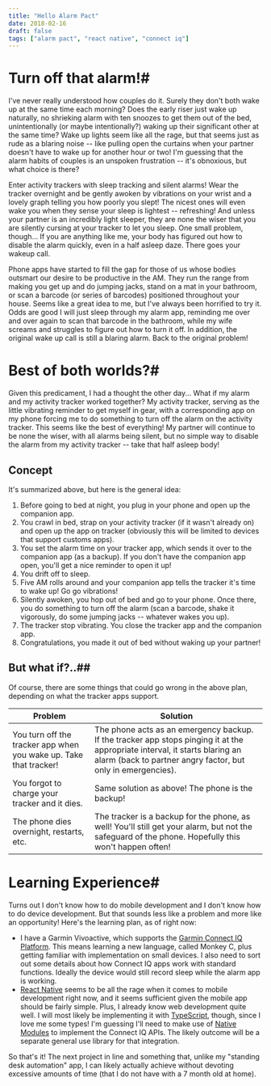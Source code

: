 ```yaml
---
title: "Hello Alarm Pact"
date: 2018-02-16
draft: false
tags: ["alarm pact", "react native", "connect iq"]
---
```


# Turn off that alarm!#

I've never really understood how couples do it. Surely they don't both wake up at the same time each morning? Does the early riser just wake up naturally, no shrieking alarm with ten snoozes to get them out of the bed, unintentionally (or maybe intentionally?) waking up their significant other at the same time? Wake up lights seem like all the rage, but that seems just as rude as a blaring noise -- like pulling open the curtains when your partner doesn't have to wake up for another hour or two! I'm guessing that the alarm habits of couples is an unspoken frustration -- it's obnoxious, but what choice is there?

Enter activity trackers with sleep tracking and silent alarms! Wear the tracker overnight and be gently awoken by vibrations on your wrist and a lovely graph telling you how poorly you slept! The nicest ones will even wake you when they sense your sleep is lightest -- refreshing! And unless your partner is an incredibly light sleeper, they are none the wiser that you are silently cursing at your tracker to let you sleep. One small problem, though... If you are anything like me, your body has figured out how to disable the alarm quickly, even in a half asleep daze. There goes your wakeup call.

Phone apps have started to fill the gap for those of us whose bodies outsmart our desire to be productive in the AM. They run the range from making you get up and do jumping jacks, stand on a mat in your bathroom, or scan a barcode (or series of barcodes) positioned throughout your house. Seems like a great idea to me, but I've always been horrified to try it. Odds are good I will just sleep through my alarm app, reminding me over and over again to scan that barcode in the bathroom, while my wife screams and struggles to figure out how to turn it off. In addition, the original wake up call is still a blaring alarm. Back to the original problem!

# Best of both worlds?#

Given this predicament, I had a thought the other day... What if my alarm and my activity tracker worked together? My activity tracker, serving as the little vibrating reminder to get myself in gear, with a corresponding app on my phone forcing me to do something to turn off the alarm on the activity tracker. This seems like the best of everything! My partner will continue to be none the wiser, with all alarms being silent, but no simple way to disable the alarm from my activity tracker -- take that half asleep body!

## Concept ##

It's summarized above, but here is the general idea:

1. Before going to bed at night, you plug in your phone and open up the companion app.
2. You crawl in bed, strap on your activity tracker (if it wasn't already on) and open up the app on tracker (obviously this will be limited to devices that support customs apps).
3. You set the alarm time on your tracker app, which sends it over to the companion app (as a backup). If you don't have the companion app open, you'll get a nice reminder to open it up!
4. You drift off to sleep.
5. Five AM rolls around and your companion app tells the tracker it's time to wake up! Go go vibrations!
6. Silently awoken, you hop out of bed and go to your phone. Once there, you do something to turn off the alarm (scan a barcode, shake it vigorously, do some jumping jacks -- whatever wakes you up).
7. The tracker stop vibrating. You close the tracker app and the companion app.
8. Congratulations, you made it out of bed without waking up your partner!

## But what if?..##

Of course, there are some things that could go wrong in the above plan, depending on what the tracker apps support.

| Problem                                                      | Solution                                                     |
| ------------------------------------------------------------ | ------------------------------------------------------------ |
| You turn off the tracker app when you wake up. Take that tracker! | The phone acts as an emergency backup. If the tracker app stops pinging it at the appropriate interval, it starts blaring an alarm (back to partner angry factor, but only in emergencies). |
| You forgot to charge your tracker and it dies.               | Same solution as above! The phone is the backup!             |
| The phone dies overnight, restarts, etc.                     | The tracker is a backup for the phone, as well! You'll still get your alarm, but not the safeguard of the phone. Hopefully this won't happen often! |

# Learning Experience#

Turns out I don't know how to do mobile development and I don't know how to do device development. But that sounds less like a problem and more like an opportunity! Here's the learning plan, as of right now:

- I have a Garmin Vivoactive, which supports the [Garmin Connect IQ Platform](https://developer.garmin.com/connect-iq/). This means learning a new language, called Monkey C, plus getting familiar with implementation on small devices. I also need to sort out some details about how Connect IQ apps work with standard functions. Ideally the device would still record sleep while the alarm app is working.
- [React Native](https://facebook.github.io/react-native/) seems to be all the rage when it comes to mobile development right now, and it seems sufficient given the mobile app should be fairly simple. Plus, I already know web development quite well. I will most likely be implementing it with [TypeScript](https://www.typescriptlang.org/), though, since I love me some types! I'm guessing I'll need to make use of [Native Modules](https://facebook.github.io/react-native/docs/native-modules-ios.html) to implement the Connect IQ APIs. The likely outcome will be a separate general use library for that integration.



So that's it! The next project in line and something that, unlike my "standing desk automation" app, I can likely actually achieve without devoting excessive amounts of time (that I do not have with a 7 month old at home).